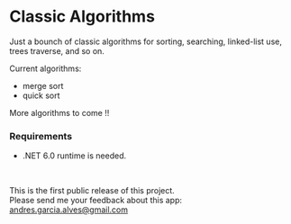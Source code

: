 # Classic Algorithms

Just a bounch of classic algorithms for sorting, searching, linked-list use, trees traverse, and so on.

Current algorithms:
- merge sort
- quick sort

More algorithms to come !!

### Requirements

- .NET 6.0 runtime is needed.  

&nbsp;

This is the first public release of this project.  
Please send me your feedback about this app: andres.garcia.alves@gmail.com  
